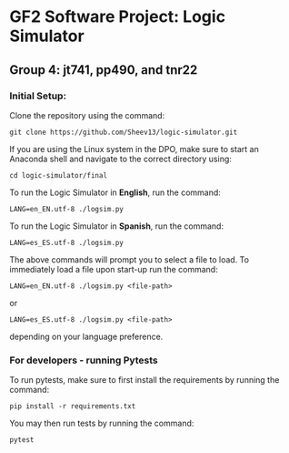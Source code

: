 # GF2 Software Project: Logic Simulator
## Group 4: jt741, pp490, and tnr22

### Initial Setup:
Clone the repository using the command:
```
git clone https://github.com/Sheev13/logic-simulator.git
```
If you are using the Linux system in the DPO, make sure to start an Anaconda shell and navigate to the correct directory using:
```
cd logic-simulator/final
```
To run the Logic Simulator in **English**, run the command:
```
LANG=en_EN.utf-8 ./logsim.py
```
To run the Logic Simulator in **Spanish**, run the command:
```
LANG=es_ES.utf-8 ./logsim.py
```
The above commands will prompt you to select a file to load. To immediately load a file upon start-up run the command:

```
LANG=en_EN.utf-8 ./logsim.py <file-path>
```
  or 
```
LANG=es_ES.utf-8 ./logsim.py <file-path>
```
depending on your language preference.

### For developers - running Pytests
To run pytests, make sure to first install the requirements by running the command:

```
pip install -r requirements.txt
```

You may then run tests by running the command:

```
pytest
```
